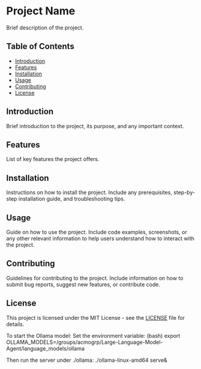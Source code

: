# Project Name

Brief description of the project.

## Table of Contents

- [Introduction](#introduction)
- [Features](#features)
- [Installation](#installation)
- [Usage](#usage)
- [Contributing](#contributing)
- [License](#license)

## Introduction

Brief introduction to the project, its purpose, and any important context.

## Features

List of key features the project offers.

## Installation

Instructions on how to install the project. Include any prerequisites, step-by-step installation guide, and troubleshooting tips.

## Usage

Guide on how to use the project. Include code examples, screenshots, or any other relevant information to help users understand how to interact with the project.

## Contributing

Guidelines for contributing to the project. Include information on how to submit bug reports, suggest new features, or contribute code.

## License

This project is licensed under the MIT License - see the [LICENSE](LICENSE) file for details.



To start the Ollama model:
Set the environment variable:
    (bash)
    export OLLAMA_MODELS=/groups/acmogrp/Large-Language-Model-Agent/language_models/ollama

Then run the server under ./ollama:
    ./ollama-linux-amd64 serve&
